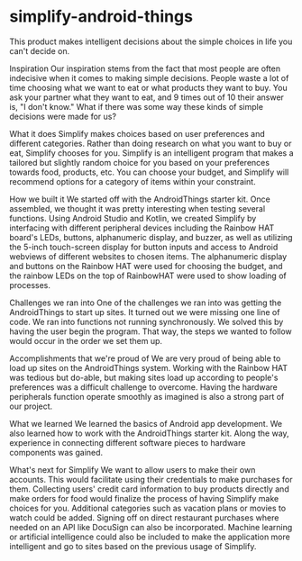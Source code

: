 # simplify-android-things
This product makes intelligent decisions about the simple choices in life you can't decide on.

Inspiration
Our inspiration stems from the fact that most people are often indecisive when it comes to making simple decisions. People waste a lot of time choosing what we want to eat or what products they want to buy. You ask your partner what they want to eat, and 9 times out of 10 their answer is, "I don't know." What if there was some way these kinds of simple decisions were made for us?

What it does
Simplify makes choices based on user preferences and different categories. Rather than doing research on what you want to buy or eat, Simplify chooses for you. Simplify is an intelligent program that makes a tailored but slightly random choice for you based on your preferences towards food, products, etc. You can choose your budget, and Simplify will recommend options for a category of items within your constraint.

How we built it
We started off with the AndroidThings starter kit. Once assembled, we thought it was pretty interesting when testing several functions. Using Android Studio and Kotlin, we created Simplify by interfacing with different peripheral devices including the Rainbow HAT board's LEDs, buttons, alphanumeric display, and buzzer, as well as utilizing the 5-inch touch-screen display for button inputs and access to Android webviews of different websites to chosen items. The alphanumeric display and buttons on the Rainbow HAT were used for choosing the budget, and the rainbow LEDs on the top of RainbowHAT were used to show loading of processes.

Challenges we ran into
One of the challenges we ran into was getting the AndroidThings to start up sites. It turned out we were missing one line of code. We ran into functions not running synchronously. We solved this by having the user begin the program. That way, the steps we wanted to follow would occur in the order we set them up.

Accomplishments that we're proud of
We are very proud of being able to load up sites on the AndroidThings system. Working with the Rainbow HAT was tedious but do-able, but making sites load up according to people's preferences was a difficult challenge to overcome. Having the hardware peripherals function operate smoothly as imagined is also a strong part of our project.

What we learned
We learned the basics of Android app development. We also learned how to work with the AndroidThings starter kit. Along the way, experience in connecting different software pieces to hardware components was gained.

What's next for Simplify
We want to allow users to make their own accounts. This would facilitate using their credentials to make purchases for them. Collecting users' credit card information to buy products directly and make orders for food would finalize the process of having Simplify make choices for you. Additional categories such as vacation plans or movies to watch could be added. Signing off on direct restaurant purchases where needed on an API like DocuSign can also be incorporated. Machine learning or artificial intelligence could also be included to make the application more intelligent and go to sites based on the previous usage of Simplify.
